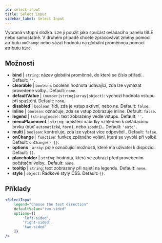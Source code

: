 ```yaml
---
id: select-input
title: Select Input
sidebar_label: Select Input
---
```


Vybraná vstupní složka. Lze ji použít jako součást ovládacího panelu ISLE nebo samostatně. V druhém případě chcete zpracovávat změny pomocí atributu `onChange` nebo vázat hodnotu na globální proměnnou pomocí atributu `bind`.

## Možnosti

* __bind__ | `string`: název globální proměnné, do které se číslo přiřadí.. Default: `''`.
* __clearable__ | `boolean`: boolean hodnota udávající, zda lze vymazat provedené volby.. Default: `none`.
* __defaultValue__ | `(number|string|array|object)`: výchozí hodnota vstupu při spuštění. Default: `none`.
* __disabled__ | `boolean`: řídí, zda je vstup aktivní, nebo ne. Default: `false`.
* __inline__ | `boolean`: označuje, zda se vstup zobrazuje inline. Default: `false`.
* __legend__ | `(string|node)`: text zobrazený vedle vstupu. Default: `''`.
* __menuPlacement__ | `string`: umístění nabídky vzhledem k ovládacímu prvku (buď `automatické`, `horní`, nebo `spodní`).. Default: `'auto'`.
* __multi__ | `boolean`: kontroluje, zda lze vybrat více odpovědí.. Default: `false`.
* __onChange__ | `function`: funkce zpětného volání, která se vyvolá při volbě. Default: `onChange() {}`.
* __options__ | `array`: pole označující možnosti, které má uživatel k dispozici. Default: `[]`.
* __placeholder__ | `string`: hodnota, která se zobrazí před provedením počáteční volby.. Default: `none`.
* __tooltip__ | `string`: text zobrazený při najetí na legendu. Default: `none`.
* __style__ | `object`: Řádkové styly CSS. Default: `{}`.


## Příklady

```jsx live
<SelectInput
    legend="Choose the test direction"
    defaultValue="two-sided"
    options={[
        'left-sided',
        'right-sided',
        'two-sided'
    ]}
/>
```

